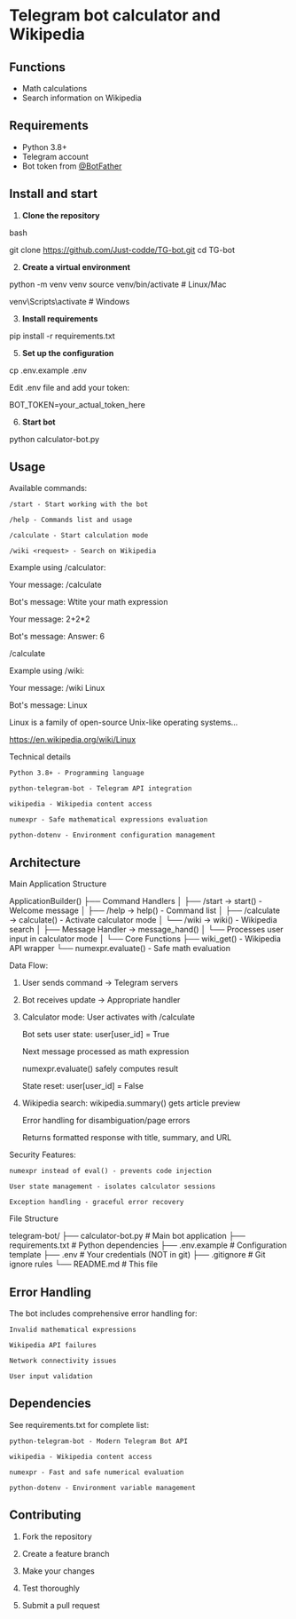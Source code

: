 # Telegram bot calculator and Wikipedia

## Functions
- Math calculations
- Search information on Wikipedia

## Requirements
- Python 3.8+
- Telegram account
- Bot token from [@BotFather](https://t.me/BotFather)

## Install and start

1. **Clone the repository**
   
bash

git clone https://github.com/Just-codde/TG-bot.git
cd TG-bot

2. **Create a virtual environment**
   
python -m venv venv
source venv/bin/activate  # Linux/Mac

venv\Scripts\activate   # Windows

3. **Install requirements**
   
pip install -r requirements.txt

5. **Set up the configuration**
   
cp .env.example .env

Edit .env file and add your token:

BOT_TOKEN=your_actual_token_here

6. **Start bot**
   
python calculator-bot.py

## Usage
Available commands:

    /start - Start working with the bot

    /help - Commands list and usage

    /calculate - Start calculation mode

    /wiki <request> - Search on Wikipedia


Example using /calculator:

Your message:
/calculate

Bot's message:
Wtite your math expression

Your message:
2+2*2

Bot's message:
Answer: 6

/calculate


Example using /wiki:

Your message:
/wiki Linux

Bot's message:
Linux

Linux is a family of open-source Unix-like operating systems...

https://en.wikipedia.org/wiki/Linux


Technical details

    Python 3.8+ - Programming language

    python-telegram-bot - Telegram API integration

    wikipedia - Wikipedia content access

    numexpr - Safe mathematical expressions evaluation

    python-dotenv - Environment configuration management


## Architecture

Main Application Structure

ApplicationBuilder()
├── Command Handlers
│   ├── /start → start() - Welcome message
│   ├── /help → help() - Command list
│   ├── /calculate → calculate() - Activate calculator mode
│   └── /wiki → wiki() - Wikipedia search
│
├── Message Handler → message_hand()
│   └── Processes user input in calculator mode
│
└── Core Functions
    ├── wiki_get() - Wikipedia API wrapper
    └── numexpr.evaluate() - Safe math evaluation


Data Flow:

1. User sends command → Telegram servers

2. Bot receives update → Appropriate handler

3. Calculator mode:
    User activates with /calculate

    Bot sets user state: user[user_id] = True

    Next message processed as math expression

    numexpr.evaluate() safely computes result

    State reset: user[user_id] = False

4. Wikipedia search:
    wikipedia.summary() gets article preview

    Error handling for disambiguation/page errors

    Returns formatted response with title, summary, and URL


Security Features:

    numexpr instead of eval() - prevents code injection

    User state management - isolates calculator sessions

    Exception handling - graceful error recovery


File Structure

telegram-bot/
├── calculator-bot.py      # Main bot application
├── requirements.txt       # Python dependencies
├── .env.example          # Configuration template
├── .env                  # Your credentials (NOT in git)
├── .gitignore           # Git ignore rules
└── README.md            # This file


## Error Handling

The bot includes comprehensive error handling for:

    Invalid mathematical expressions

    Wikipedia API failures

    Network connectivity issues

    User input validation


## Dependencies

See requirements.txt for complete list:

    python-telegram-bot - Modern Telegram Bot API

    wikipedia - Wikipedia content access

    numexpr - Fast and safe numerical evaluation

    python-dotenv - Environment variable management


## Contributing

1. Fork the repository

2. Create a feature branch

3. Make your changes

4. Test thoroughly

5. Submit a pull request
